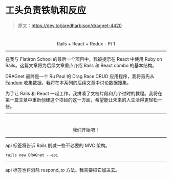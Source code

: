 # 工头负责铁轨和反应

> 原文：<https://dev.to/jaredharbison/dragnet-4420>

# 

<center>Rails + React + Redux - Pt 1</center>

* * *

在我与 Flatiron School 的最后一个项目中，我被提示在 React 中使用 Ruby on Rails。这篇文章将为后续文章重点介绍 Rails 和 React combo 的基本结构。

DRAGnet 最终是一个 Ru Paul 的 Drag Race CRUD 应用程序，我将首先从 [Fandom](https://rupaulsdragrace.fandom.com) 收集数据。我将在本系列的后续文章中讨论数据搜集。

为了让 Rails 和 React 一起工作，我拼凑了文档片段和几个过时的教程。我将在第一篇文章中重新创建这个项目的这一方面，希望能让未来的人生活得更轻松一些。

* * *

# 

<center>我们开始吧！</center>

* * *

api 标签将告诉 Rails 削减一些不必要的 MVC 架构。

`rails new DRAGnet --api`

* * *

api 标签也将消除 respond_to 方法。我需要把它加进去。